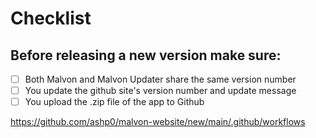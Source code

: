# Checklist

## Before releasing a new version make sure:
- [ ] Both Malvon and Malvon Updater share the same version number
- [ ] You update the github site's version number and update message
- [ ] You upload the .zip file of the app to Github

https://github.com/ashp0/malvon-website/new/main/.github/workflows
